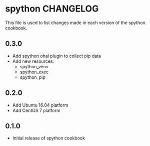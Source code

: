 # spython CHANGELOG

This file is used to list changes made in each version of the spython cookbook.

## 0.3.0
- Add spython ohai plugin to collect pip data
- Add new resources:
  - spython_venv
  - spython_exec
  - spython_pip

## 0.2.0
- Add Ubuntu 16.04 platform
- Add CentOS 7 platform
  
## 0.1.0
- Initial release of spython cookbook

